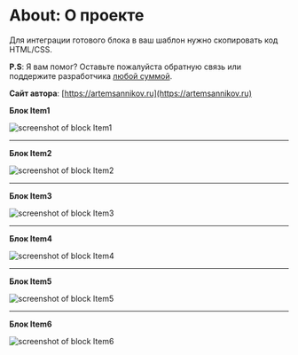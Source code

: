 About: О проекте
=====================

Для интеграции готового блока в ваш шаблон нужно скопировать код HTML/CSS.

**P.S**: Я вам помог? Оставьте пожалуйста обратную связь или поддержите разработчика [любой суммой](https://money.yandex.ru/to/41001366550213).

**Сайт автора**: [https://artemsannikov.ru](https://artemsannikov.ru)

**Блок Item1**

![screenshot of block Item1](https://user-images.githubusercontent.com/31792522/69476767-23b3db80-0e00-11ea-910b-aea950efa09f.jpg)

<hr>

**Блок Item2**

![screenshot of block Item2](https://user-images.githubusercontent.com/31792522/69476769-23b3db80-0e00-11ea-8ca2-5d833d385a9a.jpg)

<hr>

**Блок Item3**

![screenshot of block Item3](https://user-images.githubusercontent.com/31792522/69476771-244c7200-0e00-11ea-8ae8-8b04c69f41b4.jpg)

<hr>

**Блок Item4**

![screenshot of block Item4](https://user-images.githubusercontent.com/31792522/69476773-244c7200-0e00-11ea-941c-5fbb88580ea5.jpg)

<hr>

**Блок Item5**

![screenshot of block Item5](https://user-images.githubusercontent.com/31792522/69476775-24e50880-0e00-11ea-8636-bdc9d7f5ba05.jpg)

<hr>

**Блок Item6**

![screenshot of block Item6](https://user-images.githubusercontent.com/31792522/69476777-24e50880-0e00-11ea-9dde-f7310bd78645.jpg)